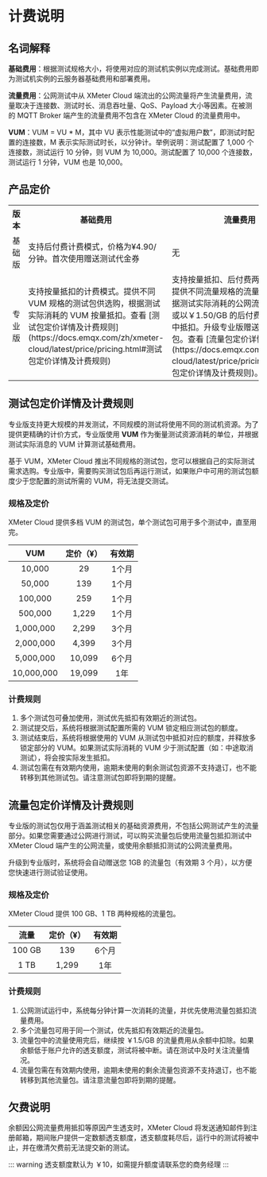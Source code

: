 # 计费说明

## 名词解释

**基础费用**：根据测试规格大小，将使用对应的测试机实例以完成测试。基础费用即为测试机实例的云服务器基础费用和部署费用。

**流量费用**：公网测试中从 XMeter Cloud 端流出的公网流量将产生流量费用，流量取决于连接数、测试时长、消息吞吐量、QoS、Payload 大小等因素。在被测的 MQTT Broker 端产生的流量费用不包含在 XMeter Cloud 的流量费用中。

**VUM**：VUM = VU * M，其中 VU 表示性能测试中的“虚拟用户数”，即测试时配置的连接数，M 表示实际测试时长，以分钟计。举例说明：测试配置了 1,000 个连接数，测试运行 10 分钟，则 VUM 为 10,000。测试配置了 10,000 个连接数，测试运行 1 分钟，VUM 也是 10,000。

## 产品定价

<table>
   <tr>
      <th>版本</th>
      <th>基础费用</th>
      <th>流量费用</th>
   </tr>
   <tr>
      <td>基础版</td>
      <td>支持后付费计费模式，价格为¥4.90/分钟。首次使用赠送测试代金券</td>
      <td>无</td>
   </tr>
   <tr>
      <td>专业版</td>
      <td>支持按量抵扣的计费模式。提供不同 VUM 规格的测试包供选购，根据测试实际消耗的 VUM 按量抵扣。查看 [测试包定价详情及计费规则](https://docs.emqx.com/zh/xmeter-cloud/latest/price/pricing.html#测试包定价详情及计费规则)</td>
      <td>支持按量抵扣、后付费两种计费模式。提供不同流量规格的流量包供选购，根据测试实际消耗的公网流量按量抵扣。或以￥1.50/GB 的后付费价格从余额中抵扣。升级专业版赠送 1GB 流量包。查看 [流量包定价详情及计费规则](https://docs.emqx.com/zh/xmeter-cloud/latest/price/pricing.html#流量包定价详情及计费规则)。</td>
   </tr>
</table>

## 测试包定价详情及计费规则

专业版支持更大规模的并发测试，不同规模的测试将使用不同的测试机资源。为了提供更精确的计价方式，专业版使用 **VUM** 作为衡量测试资源消耗的单位，并根据测试实际消息的 VUM 计算测试基础费用。

基于 VUM，XMeter Cloud 推出不同规格的测试包，您可以根据自己的实际测试需求选购。专业版中，需要购买测试包后再运行测试，如果账户中可用的测试包额度少于您配置的测试所需的 VUM，将无法提交测试。

### 规格及定价

XMeter Cloud 提供多档 VUM 的测试包，单个测试包可用于多个测试中，直至用完。

|    VUM     | 定价（¥） | 有效期 |
| :--------: | :-------: | :----: |
|   10,000   |    29     | 1个月  |
|   50,000   |    139    | 1个月  |
|  100,000   |    259    | 1个月  |
|  500,000   |   1,229   | 1个月  |
| 1,000,000  |   2,299   | 3个月  |
| 2,000,000  |   4,399   | 3个月  |
| 5,000,000  |  10,099   | 6个月  |
| 10,000,000 |  19,099   |  1年   |

### 计费规则

1. 多个测试包可叠加使用，测试优先抵扣有效期近的测试包。
2. 测试提交后，系统将根据测试配置所需的 VUM 锁定相应测试包的额度。
3. 测试结束后，系统将根据使用的 VUM 从测试包中抵扣对应的额度，并释放多锁定部分的 VUM。如果测试实际消耗的 VUM 少于测试配置（如：中途取消测试），将会按实际发生抵扣。
4. 测试包需在有效期内使用，逾期未使用的剩余测试包资源不支持退订，也不能转移到其他测试包。请注意测试包即将到期的提醒。

## 流量包定价详情及计费规则

专业版的测试包仅用于涵盖测试相关的基础资源费用，不包括公网测试产生的流量部分。如果您需要通过公网进行测试，可以购买流量包后使用流量包抵扣测试中 XMeter Cloud 端产生的公网流量，或使用余额抵扣测试的公网流量费用。

升级到专业版时，系统将会自动赠送您 1GB 的流量包（有效期 3 个月），以方便您快速进行测试验证使用。

### 规格及定价

XMeter Cloud 提供 100 GB、1 TB 两种规格的流量包。

|  流量  | 定价（¥） | 有效期 |
| :----: | :-------: | :----: |
| 100 GB |    139    | 6个月  |
|  1 TB  |   1,299   |  1年   |

### 计费规则

1. 公网测试运行中，系统每分钟计算一次消耗的流量，并优先使用流量包抵扣流量费用。
2. 多个流量包可用于同一个测试，优先抵扣有效期近的流量包。
3. 流量包中的流量使用完后，继续按 ￥1.5/GB 的流量费用从余额中扣除。如果余额低于账户允许的透支额度，测试将被中断。请在测试中及时关注流量情况。
4. 流量包需在有效期内使用，逾期未使用的剩余流量包资源不支持退订，也不能转移到其他流量包。请注意流量包即将到期的提醒。

## 欠费说明

余额因公网流量费用抵扣等原因产生透支时，XMeter Cloud 将发送通知邮件到注册邮箱，期间账户提供一定数额透支额度，透支额度耗尽后，运行中的测试将被中止，并在缴清欠费前无法提交新的测试。


::: warning
透支额度默认为 ￥10，如需提升额度请联系您的商务经理
:::